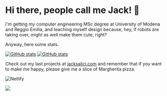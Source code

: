 # Hi there, people call me Jack! 🌵

I'm getting my computer engineering MSc degree at University of Modena and Reggio Emilia, and teaching myself design because, hey, if robots are taking over, might as well make them cute, right? 

Anyway, here some stats.

[![GitHub stats](https://github-readme-stats.vercel.app/api?username=jacksalici&count_private=true&include_all_commits=true&show_icons=true&hide_title=true&hide=contribs&theme=nord&hide_border=true&disable_animations=true#gh-dark-mode-only)](https://github.com/jacksalici/#gh-dark-mode-only)
[![GitHub stats](https://github-readme-stats.vercel.app/api?username=jacksalici&count_private=true&include_all_commits=true&show_icons=true&hide_title=true&hide=contribs&theme=graywhite&hide_border=true&disable_animations=true#gh-light-mode-only)](https://github.com/jacksalici/#gh-light-mode-only)


Check out my last projects at [jacksalici.com](https://jacksalici.com) and remember that if you want to make me happy, please give me a slice of Margherita pizza.

![Netlify](https://img.shields.io/netlify/b7735231-7170-4776-bd6e-fd4ed783bb69?label=website&logo=netlify)

![](https://hit.yhype.me/github/profile?user_id=58181697)



